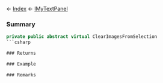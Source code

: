 ← [Index](Api-Index) ← [IMyTextPanel](Sandbox.ModAPI.Ingame.IMyTextPanel)

### Summary

```csharp
private public abstract virtual ClearImagesFromSelection
```csharp

### Returns

### Example

### Remarks


